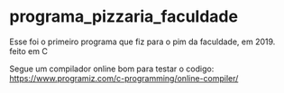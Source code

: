 # programa_pizzaria_faculdade
Esse foi o primeiro programa que fiz para o pim da faculdade, em 2019. feito em C

Segue um compilador online bom para testar o codigo: https://www.programiz.com/c-programming/online-compiler/
